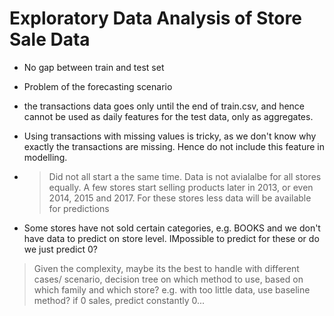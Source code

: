 # Exploratory Data Analysis of Store Sale Data

* No gap between train and test set
* Problem of the forecasting scenario
* the transactions data goes only until the end of train.csv, and hence
cannot be used as daily features for the test data, only as aggregates.
* Using transactions with missing values is tricky, as we don't know
why exactly the transactions are missing. Hence do not include this
feature in modelling.

* > Did not all start a the same time. Data is not avialalbe for all stores equally.
A few stores start selling products later in 2013, or even 2014, 2015 and 2017.
For these stores less data will be available for predictions

* Some stores have not sold certain categories, e.g. BOOKS and we don't
have data to predict on store level. IMpossible to predict for these or
do we just predict 0?

> Given the complexity, maybe its the best to handle with different cases/
scenario, decision tree on which method to use, based on which family and which store?
e.g. with too little data, use baseline method? if 0 sales, predict constantly
0...
